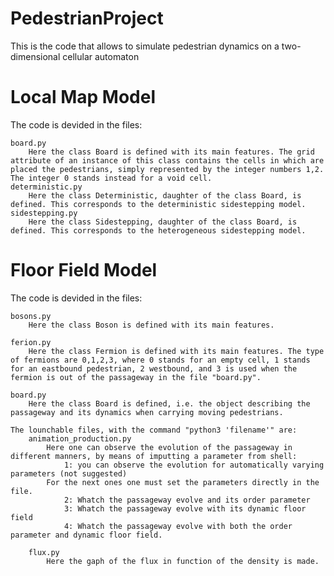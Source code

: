 # PedestrianProject
This is the code that allows to simulate pedestrian dynamics on a two-dimensional cellular automaton

# Local Map Model
The code is devided in the files:

	board.py
		Here the class Board is defined with its main features. The grid attribute of an instance of this class contains the cells in which are placed the pedestrians, simply represented by the integer numbers 1,2. The integer 0 stands instead for a void cell.
	deterministic.py
		Here the class Deterministic, daughter of the class Board, is defined. This corresponds to the deterministic sidestepping model.
	sidestepping.py
		Here the class Sidestepping, daughter of the class Board, is defined. This corresponds to the heterogeneous sidestepping model.

# Floor Field Model 
The code is devided in the files:
    
    bosons.py
        Here the class Boson is defined with its main features.
    
    ferion.py
        Here the class Fermion is defined with its main features. The type of fermions are 0,1,2,3, where 0 stands for an empty cell, 1 stands for an eastbound pedestrian, 2 westbound, and 3 is used when the fermion is out of the passageway in the file "board.py". 

    board.py
        Here the class Board is defined, i.e. the object describing the passageway and its dynamics when carrying moving pedestrians.
    
    The lounchable files, with the command "python3 'filename'" are:
        animation_production.py
            Here one can observe the evolution of the passageway in different manners, by means of imputting a parameter from shell:
                1: you can observe the evolution for automatically varying parameters (not suggested)
            For the next ones one must set the parameters directly in the file.
                2: Whatch the passageway evolve and its order parameter
                3: Whatch the passageway evolve with its dynamic floor field
                4: Whatch the passageway evolve with both the order parameter and dynamic floor field.
        
        flux.py
            Here the gaph of the flux in function of the density is made.
